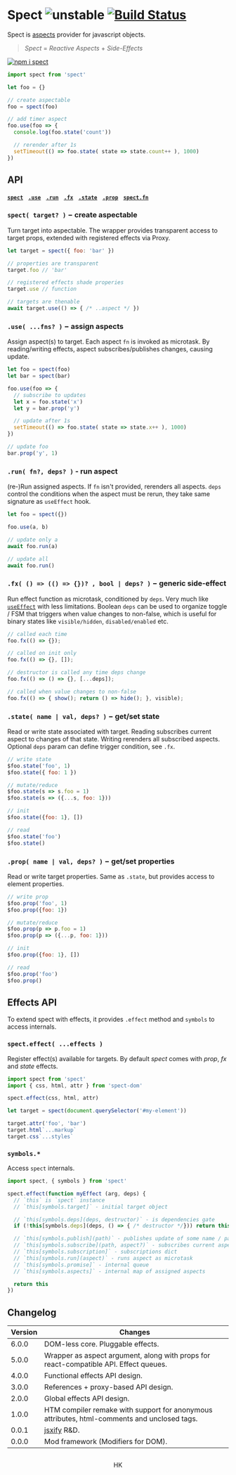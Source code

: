 # Spect ![unstable](https://img.shields.io/badge/stability-unstable-yellow) [![Build Status](https://travis-ci.org/spectjs/spect.svg?branch=master)](https://travis-ci.org/spectjs/spect)

Spect is [aspects](https://en.wikipedia.org/wiki/Aspect-oriented_programming) provider for javascript objects.

> _Spect_ = _Reactive Aspects_ + _Side-Effects_

[![npm i spect](https://nodei.co/npm/spect.png?mini=true)](https://npmjs.org/package/spect/)

```js
import spect from 'spect'

let foo = {}

// create aspectable
foo = spect(foo)

// add timer aspect
foo.use(foo => {
  console.log(foo.state('count'))

  // rerender after 1s
  setTimeout(() => foo.state( state => state.count++ ), 1000)
})
```


## API

[**`spect`**]()&nbsp;&nbsp; [**`.use`**]()&nbsp;&nbsp; [**`.run`**]()&nbsp;&nbsp; [**`.fx`**]()&nbsp;&nbsp; [**`.state`**]()&nbsp;&nbsp; [**`.prop`**]()&nbsp;&nbsp; [**`spect.fn`**]()&nbsp;&nbsp;


### `spect( target? )` − create aspectable

Turn target into aspectable. The wrapper provides transparent access to target props, extended with registered effects via Proxy.

```js
let target = spect({ foo: 'bar' })

// properties are transparent
target.foo // 'bar'

// registered effects shade properies
target.use // function

// targets are thenable
await target.use(() => { /* ..aspect */ })
```

### `.use( ...fns? )` − assign aspects

Assign aspect(s) to target. Each aspect `fn` is invoked as microtask. By reading/writing effects, aspect subscribes/publishes changes, causing update.

```js
let foo = spect(foo)
let bar = spect(bar)

foo.use(foo => {
  // subscribe to updates
  let x = foo.state('x')
  let y = bar.prop('y')

  // update after 1s
  setTimeout(() => foo.state( state => state.x++ ), 1000)
})

// update foo
bar.prop('y', 1)
```

### `.run( fn?, deps? )` - run aspect

(re-)Run assigned aspects. If `fn` isn't provided, rerenders all aspects. `deps` control the conditions when the aspect must be rerun, they take same signature as `useEffect` hook.

```js
let foo = spect({})

foo.use(a, b)

// update only a
await foo.run(a)

// update all
await foo.run()
```


### `.fx( () => (() => {})? , bool | deps? )` − generic side-effect

Run effect function as microtask, conditioned by `deps`. Very much like [`useEffect`](https://reactjs.org/docs/hooks-effect.html) with less limitations. Boolean `deps` can be used to organize toggle / FSM that triggers when value changes to non-false, which is useful for binary states like `visible/hidden`, `disabled/enabled` etc.

```js
// called each time
foo.fx(() => {});

// called on init only
foo.fx(() => {}, []);

// destructor is called any time deps change
foo.fx(() => () => {}, [...deps]);

// called when value changes to non-false
foo.fx(() => { show(); return () => hide(); }, visible);
```


### `.state( name | val, deps? )` − get/set state

Read or write state associated with target. Reading subscribes current aspect to changes of that state. Writing rerenders all subscribed aspects. Optional `deps` param can define trigger condition, see `.fx`.

```js
// write state
$foo.state('foo', 1)
$foo.state({ foo: 1 })

// mutate/reduce
$foo.state(s => s.foo = 1)
$foo.state(s => ({...s, foo: 1}))

// init
$foo.state({foo: 1}, [])

// read
$foo.state('foo')
$foo.state()
```

### `.prop( name | val, deps? )` − get/set properties

Read or write target properties. Same as `.state`, but provides access to element properties.

```js
// write prop
$foo.prop('foo', 1)
$foo.prop({foo: 1})

// mutate/reduce
$foo.prop(p => p.foo = 1)
$foo.prop(p => ({...p, foo: 1}))

// init
$foo.prop({foo: 1}, [])

// read
$foo.prop('foo')
$foo.prop()
```

## Effects API

To extend spect with effects, it provides `.effect` method and `symbols` to access internals.

### `spect.effect( ...effects )`

Register effect(s) available for targets. By default _spect_ comes with _prop_, _fx_ and _state_ effects.

```js
import spect from 'spect'
import { css, html, attr } from 'spect-dom'

spect.effect(css, html, attr)

let target = spect(document.querySelector('#my-element'))

target.attr('foo', 'bar')
target.html`...markup`
target.css`...styles`
```

### `symbols.*`

Access `spect` internals.

```js
import spect, { symbols } from 'spect'

spect.effect(function myEffect (arg, deps) {
  // `this` is `spect` instance
  // `this[symbols.target]` - initial target object

  // `this[symbols.deps](deps, destructor)` - is dependencies gate
  if (!this[symbols.deps](deps, () => { /* destructor */})) return this

  // `this[symbols.publish](path)` - publishes update of some name / path string
  // `this[symbols.subscribe](path, aspect?)` - subscribes current aspect to paths
  // `this[symbols.subscription]` - subscriptions dict
  // `this[symbols.run](aspect)` - runs aspect as microtask
  // `this[symbols.promise]` - internal queue
  // `this[symbols.aspects]` - internal map of assigned aspects

  return this
})
```


## Changelog

Version | Changes
---|---
6.0.0 | DOM-less core. Pluggable effects.
5.0.0 | Wrapper as aspect argument, along with props for react-compatible API. Effect queues.
4.0.0 | Functional effects API design.
3.0.0 | References + proxy-based API design.
2.0.0 | Global effects API design.
1.0.0 | HTM compiler remake with support for anonymous attributes, html-comments and unclosed tags.
0.0.1 | [jsxify](https://github.com/scrapjs/jsxify) R&D.
0.0.0 | Mod framework (Modifiers for DOM).

##

<p align="center">HK</p>
